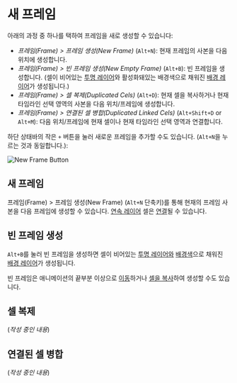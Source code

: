 # 새 프레임

아래의 과정 중 하나를 택하여 프레임을 새로 생성할 수 있습니다:

* *프레임(Frame) > 프레임 생성(New Frame)* (`Alt+N`): 현재 프레임의 사본을 다음 위치에 생성합니다.
* *프레임(Frame) > 빈 프레임 생성(New Empty Frame)* (`Alt+B`): 빈 프레임을 생성합니다. (셀이 비어있는 [투명 레이어](layers.md#transparent-layers)와 활성화돼있는 배경색으로 채워진 [배경 레이어](layers.md#background-layer)가 생성됩니다.)
* *프레임(Frame) > 셀 복제(Duplicated Cels)* (`Alt+D`): 현재 셀을 복사하거나 현재 타임라인 선택 영역의 사본을 다음 위치/프레임에 생성합니다.
* *프레임(Frame) > 연결된 셀 병합(Duplicated Linked Cels)* (`Alt+Shift+D` or `Alt+M`): 다음 위치/프레임에 현재 셀이나 현재 타임라인 선택 영역과 연결합니다.

하단 상태바의 작은 `+` 버튼을 눌러 새로운 프레임을 추가할 수도 있습니다. (`Alt+N`을 누르는 것과 동일합니다.):

![New Frame Button](new-frame/new-frame-button.png)

## 새 프레임

프레임(Frame) > 프레임 생성(New Frame) (`Alt+N` 단축키)를 통해 현재의 프레임 사본을 다음 프레임에 생성할 수 있습니다. [연속 레이어](continuous-layers.md) 셀은 [연결](linked-cels.md)될 수 있습니다.

## 빈 프레임 생성

`Alt+B`를 눌러 빈 프레임을 생성하면 셀이 비어있는 [투명 레이어와](layers.md#transparent-layers)  [배경색](color-bar.md#background-color)으로 채워진 [배경 레이어](layers.md#background-layer)가 생성됩니다.

빈 프레임은 애니메이션의 끝부분 이상으로 [이동](move-cels.md)하거나 [셀을 복사](copy-cels.md)하여 생성할 수도 있습니다.

## 셀 복제

(*작성 중인 내용*)

## 연결된 셀 병합

(*작성 중인 내용*)
